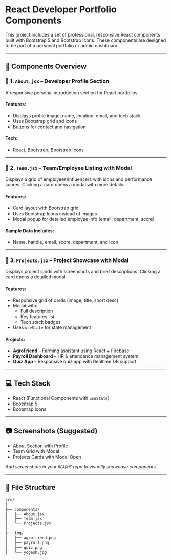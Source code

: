 # React Developer Portfolio Components

This project includes a set of professional, responsive React components built with Bootstrap 5 and Bootstrap Icons. These components are designed to be part of a personal portfolio or admin dashboard.

---

## 📁 Components Overview

### 🔹 1. `About.jsx` – Developer Profile Section

A responsive personal introduction section for React portfolios.

#### Features:
- Displays profile image, name, location, email, and tech stack
- Uses Bootstrap grid and icons
- Buttons for contact and navigation

#### Tech:
- React, Bootstrap, Bootstrap Icons

---

### 🔹 2. `Team.jsx` – Team/Employee Listing with Modal

Displays a grid of employees/influencers with icons and performance scores. Clicking a card opens a modal with more details.

#### Features:
- Card layout with Bootstrap grid
- Uses Bootstrap Icons instead of images
- Modal popup for detailed employee info (email, department, score)

#### Sample Data Includes:
- Name, handle, email, score, department, and icon

---

### 🔹 3. `Projects.jsx` – Project Showcase with Modal

Displays project cards with screenshots and brief descriptions. Clicking a card opens a detailed modal.

#### Features:
- Responsive grid of cards (image, title, short desc)
- Modal with:
  - Full description
  - Key features list
  - Tech stack badges
- Uses `useState` for state management

#### Projects:
- **AgroFriend** – Farming assistant using React + Firebase
- **Payroll Dashboard** – HR & attendance management system
- **Quiz App** – Responsive quiz app with Realtime DB support

---

## 💻 Tech Stack

- React (Functional Components with `useState`)
- Bootstrap 5
- Bootstrap Icons

---

## 📷 Screenshots (Suggested)

- About Section with Profile
- Team Grid with Modal
- Projects Cards with Modal Open

*Add screenshots in your `README` repo to visually showcase components.*

---

## 📂 File Structure

```bash
src/
│
├── components/
│   ├── About.jsx
│   ├── Team.jsx
│   └── Projects.jsx
│
├── img/
│   ├── agrofriend.png
│   ├── payroll.png
│   ├── quiz.png
│   └── yogesh.jpg
